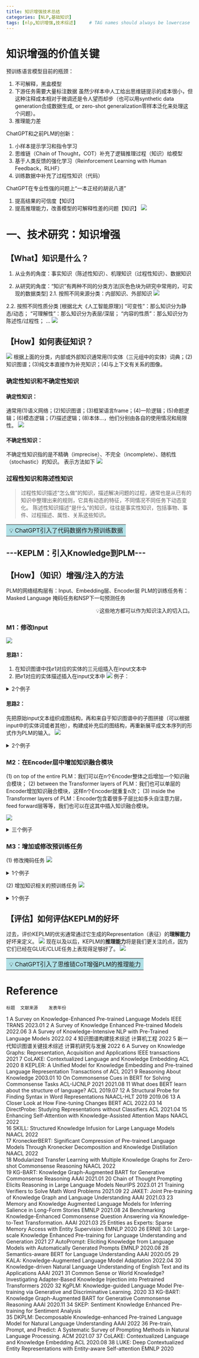 ```yaml
---
title: 知识增强技术总结
categories: [NLP,基础知识]
tags: [nlp,知识增强,技术综述]     # TAG names should always be lowercase
---
```




# 知识增强的价值关键
预训练语言模型目前的瓶颈：
1. 不可解释，黑盒模型
2. 下游任务需要大量标注数据
虽然少样本中人工给出思维链提示的成本很小，但这种注释成本相对于微调还是令人望而却步（也可以用synthetic data generation合成数据生成, or zero-shot generalization零样本泛化来处理这个问题）。
1. 推理能力差

ChatGPT和之前PLM的创新：
1. 小样本提示学习和指令学习
2. 思维链（Chain of Thought，COT）补充了逻辑推理过程（知识）给模型
3. 基于人类反馈的强化学习（Reinforcement Learning with Human Feedback，RLHF）
4. 训练数据中补充了过程性知识（代码）

ChatGPT在专业性强的问题上“一本正经的胡说八道”
1. 提高结果的可信度【知识】
2. 提高推理能力，改善模型的可解释性差的问题【知识】
![](E:\Zoe\zoeChen119.github.io\assets\img\2023-03-15-知识增强技术总结.assets\2023-03-15-11-16-55.png)

# 一、技术研究：知识增强

## 【What】知识是什么？
1. 从业务的角度：事实知识（陈述性知识）、机理知识（过程性知识）、数据知识

2. 从研究的角度：“知识”有两种不同的分类方法[灰色色块为研究中常用的，可实现的数据类型]
    2.1. 按照不同来源分类：内部知识、外部知识
![](E:\Zoe\zoeChen119.github.io\assets\img\2023-03-15-知识增强技术总结.assets\2023-03-15-10-39-43.png)

  2.2. 按照不同性质分类 [根据北大《人工智能原理》]
“可变性”：那么知识分为静态/动态；
“可理解性”：那么知识分为表层/深层；
“内容的性质”：那么知识分为陈述性/过程性；
...
![](E:\Zoe\zoeChen119.github.io\assets\img\2023-03-15-知识增强技术总结.assets\2023-03-15-10-40-06.png)

## 【How】如何表征知识？
![](E:\Zoe\zoeChen119.github.io\assets\img\2023-03-15-知识增强技术总结.assets\2023-03-15-10-40-14.png)
根据上面的分类，内部或外部知识通常用(1)实体（三元组中的实体）词典；(2)知识图谱；(3)纯文本直接作为补充知识；(4)与上下文有关系的图像。

### 确定性知识和不确定性知识
#### 确定性知识：
通常用(1)语义网络；(2)知识图谱；(3)框架语言frame；(4)一阶逻辑；(5)命题逻辑；(6)模态逻辑；(7)描述逻辑；(8)本体...，他们分别由各自的使用情况和局限性。
![](E:\Zoe\zoeChen119.github.io\assets\img\2023-03-15-知识增强技术总结.assets\2023-03-15-10-40-23.png)

#### 不确定性知识：
不确定性知识指的是不精确（imprecise）、不完全（incomplete）、随机性（stochastic）的知识。
表示方法如下
![](E:\Zoe\zoeChen119.github.io\assets\img\2023-03-15-知识增强技术总结.assets\2023-03-15-10-40-52.png)

### 过程性知识和陈述性知识
> 过程性知识描述“怎么做”的知识，描述解决问题的过程，通常也是从已有的知识中整理出来的规则，它具有动态的特征，不同情况不同任务下动态变化。
陈述性知识描述“是什么”的知识，往往是事实性知识，包括事物、事件、过程描述、属性、关系这些知识。


<table><tr><td bgcolor=PowderBlue>💡  ChatGPT引入了代码数据作为预训练数据</td></tr></table>

## ---KEPLM：引入Knowledge到PLM---
## 【How】（知识）增强/注入的方法
PLM的网络结构层有：Input、Embedding层、Encoder层
PLM的训练任务有：Masked Language 掩码任务和NSP下一句预测任务
<p align="right">💡这些地方都可以作为知识注入的切入口。</p>

### M1：修改Input
![](E:\Zoe\zoeChen119.github.io\assets\img\2023-03-15-知识增强技术总结.assets\2023-03-15-10-46-04.png)
#### 思路1：

1. 在知识图谱中找$e1$对应的实体的三元组插入在input文本中
2. 把$e1$对应的实体描述插入在input文本中
![](E:\Zoe\zoeChen119.github.io\assets\img\2023-03-15-知识增强技术总结.assets\2023-03-15-10-46-20.png)
例子：

<details> 
    <summary>2个例子</summary>
    <center>
    <img style="border-radius: 0.3125em;
    box-shadow: 0 2px 4px 0 rgba(34,36,38,.12),0 2px 10px 0 rgba(34,36,38,.08);" 
    width = "300" height = "200"
    src="E:\Zoe\zoeChen119.github.io\assets\img\2023-03-15-知识增强技术总结/2023-03-15-10-47-44.png" width = "60%" alt=""/>
    <br>
    <div style="color:orange; border-bottom: 1px solid #d9d9d9;
    display: inline-block;
    color: #999;
    padding: 2px;">
      ERNIE 3.0 框架图
  	</div>
    </center>
    <center>
    <img style="border-radius: 0.3125em;
    box-shadow: 0 2px 4px 0 rgba(34,36,38,.12),0 2px 10px 0 rgba(34,36,38,.08);" 
    width = "300" height = "200"
    src="E:\Zoe\zoeChen119.github.io\assets\img\2023-03-15-知识增强技术总结/2023-03-15-10-52-37.png" width = "60%" alt=""/>
    <br>
    <div style="color:orange; border-bottom: 1px solid #d9d9d9;
    display: inline-block;
    color: #999;
    padding: 2px;">
      一篇来自中文信息处理实验室的发布在AAAI的论文：Benchmarking Knowledge-Enhanced Commonsense Question Answering via Knowledge-to-Text Transformation.
  	</div>
    </center>
</details>



#### 思路2：

先把原始input文本组织成图结构，再和来自于知识图谱中的子图拼接（可以根据input中的实体词或者其他），构建成补充后的图结构，再重新展平成文本序列的形式作为PLM的输入。
![](E:\Zoe\zoeChen119.github.io\assets\img\2023-03-15-知识增强技术总结.assets\2023-03-15-10-53-41.png)

<details> 
    <summary>2个例子</summary>
    <center>
    <img style="border-radius: 0.3125em;
    box-shadow: 0 2px 4px 0 rgba(34,36,38,.12),0 2px 10px 0 rgba(34,36,38,.08);" 
    width = "300" height = "200"
    src="E:\Zoe\zoeChen119.github.io\assets\img\2023-03-15-知识增强技术总结/2023-03-15-10-53-59.png" width = "60%" alt=""/>
    <br>
    <div style="color:orange; border-bottom: 1px solid #d9d9d9;
    display: inline-block;
    color: #999;
    padding: 2px;">
      [ACL]CoLAKE 知识增强
  	</div>
    </center>
    <center>
    <img style="border-radius: 0.3125em;
    box-shadow: 0 2px 4px 0 rgba(34,36,38,.12),0 2px 10px 0 rgba(34,36,38,.08);" 
    width = "300" height = "200"
    src="E:\Zoe\zoeChen119.github.io\assets\img\2023-03-15-知识增强技术总结/2023-03-15-10-54-34.png" width = "60%" alt=""/>
    <br>
    <div style="color:orange; border-bottom: 1px solid #d9d9d9;
    display: inline-block;
    color: #999;
    padding: 2px;">
      [AAAI]K-BERT 知识增强
  	</div>
    </center>
</details>




### M2：在Encoder层中增加知识融合模块
(1) on top of the entire PLM：我们可以在n个Encoder整体之后增加一个知识融合模块；
(2) between the Transformer layers of PLM：我们也可以单层的Encoder增加知识融合模块，这样n个Encoder就重复n次；
(3) inside the Transformer layers of PLM：Encoder包含着很多子层比如多头自注意力层，feed forward层等等，我们也可以在这其中插入知识融合模块。

![](E:\Zoe\zoeChen119.github.io\assets\img\2023-03-15-知识增强技术总结.assets\2023-03-15-10-55-30.png)

<details> 
    <summary>三个例子</summary>
    在n个Encoder整体之后增加知识融合模块的例子：
    <center>
    <img style="border-radius: 0.3125em;
    box-shadow: 0 2px 4px 0 rgba(34,36,38,.12),0 2px 10px 0 rgba(34,36,38,.08);" 
    width = "300" height = "200"
    src="E:\Zoe\zoeChen119.github.io\assets\img\2023-03-15-知识增强技术总结/2023-03-15-10-55-44.png" width = "60%" alt=""/>
    <br>
    <div style="color:orange; border-bottom: 1px solid #d9d9d9;
    display: inline-block;
    color: #999;
    padding: 2px;">
      清华ERNIE
  	</div>
    </center>
    在单层的Encoder增加知识融合模块的例子：
    <center>
    <img style="border-radius: 0.3125em;
    box-shadow: 0 2px 4px 0 rgba(34,36,38,.12),0 2px 10px 0 rgba(34,36,38,.08);" 
    width = "300" height = "200"
    src="E:\Zoe\zoeChen119.github.io\assets\img\2023-03-15-知识增强技术总结/2023-03-15-10-55-50.png" width = "60%" alt=""/>
    <br>
    <div style="color:orange; border-bottom: 1px solid #d9d9d9;
    display: inline-block;
    color: #999;
    padding: 2px;">  
  	</div>
    </center>
    在Transformer层内部增加知识融合模块的例子
    <center>
    <img style="border-radius: 0.3125em;
    box-shadow: 0 2px 4px 0 rgba(34,36,38,.12),0 2px 10px 0 rgba(34,36,38,.08);" 
    width = "300" height = "200"
    src="E:\Zoe\zoeChen119.github.io\assets\img\2023-03-15-知识增强技术总结/2023-03-15-10-56-12.png" width = "60%" alt=""/>
    <br>
    <div style="color:orange; border-bottom: 1px solid #d9d9d9;
    display: inline-block;
    color: #999;
    padding: 2px;">
      [ACL]KALA
  	</div>
    </center>


</details>



### M3：增加或修改预训练任务
(1) 修改掩码任务
![](E:\Zoe\zoeChen119.github.io\assets\img\2023-03-15-知识增强技术总结.assets\2023-03-15-10-58-39.png)

<details> 
    <summary>1个例子</summary>
    <center>
    <img style="border-radius: 0.3125em;
    box-shadow: 0 2px 4px 0 rgba(34,36,38,.12),0 2px 10px 0 rgba(34,36,38,.08);" 
    width = "300" height = "200"
    src="E:\Zoe\zoeChen119.github.io\assets\img\2023-03-15-知识增强技术总结/2023-03-15-10-59-16.png" width = "60%" alt=""/>
    <br>
    <div style="color:orange; border-bottom: 1px solid #d9d9d9;
    display: inline-block;
    color: #999;
    padding: 2px;">
      [中科院]E-BERT
  	</div>
    </center>
</details>

(2) 增加知识相关的预训练任务
![](E:\Zoe\zoeChen119.github.io\assets\img\2023-03-15-知识增强技术总结.assets\2023-03-15-11-00-00.png)

<details> 
    <summary>1个例子</summary>
    <center>
    <img style="border-radius: 0.3125em;
    box-shadow: 0 2px 4px 0 rgba(34,36,38,.12),0 2px 10px 0 rgba(34,36,38,.08);" 
    width = "300" height = "200"
    src="E:\Zoe\zoeChen119.github.io\assets\img\2023-03-15-知识增强技术总结/2023-03-15-11-00-09.png" width = "60%" alt=""/>
    <br>
    <div style="color:orange; border-bottom: 1px solid #d9d9d9;
    display: inline-block;
    color: #999;
    padding: 2px;">
      [ACL Trans]KEPLER
  	</div>
    </center>
</details>


## 【评估】如何评估KEPLM的好坏
过去，评价KEPLM的优劣通常通过它生成的Representation（表征）的**理解能力**好坏来定义。
![](E:\Zoe\zoeChen119.github.io\assets\img\2023-03-15-知识增强技术总结.assets\2023-03-15-11-00-52.png)
现在以及以后，KEPLM的**推理能力**将是我们更关注的点，因为它们已经在GLUE/CLUE任务上表现得足够好了。
![](E:\Zoe\zoeChen119.github.io\assets\img\2023-03-15-知识增强技术总结.assets\2023-03-15-11-00-57.png)
<table><tr><td bgcolor=PowderBlue>💡  ChatGPT引入了思维链CoT增强PLM的推理能力</td></tr></table>


# Reference
	标题	文献来源	发表年份
1	A Survey on Knowledge-Enhanced Pre-trained Language Models	IEEE TRANS	2023.01
2	A Survey of Knowledge Enhanced Pre-trained Models		2022.06
3	A Survey of Knowledge-Intensive NLP with Pre-Trained Language Models		2022.02
4	知识图谱构建技术综述	计算机工程	2022
5	新一代知识图谱关键技术综述	计算机研究与发展	2022
6	A Survey on Knowledge Graphs: Representation, Acquisition and Applications	IEEE transactions	2021
7	CoLAKE: Contextualized Language and Knowledge Embedding	ACL	2020
8	KEPLER: A Unified Model for Knowledge Embedding and Pre-trained Language Representation	Transactions of ACL	2021
9	Reasoning About Knowledge		2003.01
10	On Commonsense Cues in BERT for Solving Commonsense Tasks	ACL-IJCNLP 2021	2021.08
11	What does BERT learn about the structure of language?	ACL	2019.07
12	A Structural Probe for Finding Syntax in Word Representations	NAACL-HLT 2019	2019.06
13	A Closer Look at How Fine-tuning Changes BERT	ACL	2022.03
14	DirectProbe: Studying Representations without Classifiers	ACL	2021.04
15	Enhancing Self-Attention with Knowledge-Assisted Attention Maps	NAACL 2022	
16	SKILL: Structured Knowledge Infusion for Large Language Models	NAACL 2022	
17	KroneckerBERT: Significant Compression of Pre-trained Language Models Through Kronecker Decomposition and Knowledge Distillation	NAACL 2022	
18	Modularized Transfer Learning with Multiple Knowledge Graphs for Zero-shot Commonsense Reasoning	NAACL 2022	
19	KG-BART: Knowledge Graph-Augmented BART for Generative Commonsense Reasoning	AAAI	2021.01
20	Chain of Thought Prompting Elicits Reasoning in Large Language Models	NeurIPS	2023.01
21	Training Verifiers to Solve Math Word Problems		2021.09
22	JAKET: Joint Pre-training of Knowledge Graph and Language Understanding	AAAI	2021.03
23	Memory and Knowledge Augmented Language Models for Inferring Salience in Long-Form Stories	EMNLP	2021.08
24	Benchmarking Knowledge-Enhanced Commonsense Question Answering via Knowledge-to-Text Transformation.	AAAI	2021.03
25	Entities as Experts: Sparse Memory Access with Entity Supervision	EMNLP	2020
26	ERNIE 3.0: Large-scale Knowledge Enhanced Pre-training for Language Understanding and Generation		2021
27	AutoPrompt: Eliciting Knowledge from Language Models with Automatically Generated Prompts	EMNLP	2020.08
28	Semantics-aware BERT for Language Understanding	AAAI	2020.05
29	KALA: Knowledge-Augmented Language Model Adaptation		2022.04
30	Knowledge-driven Natural Language Understanding of English Text and its Applications	AAAI	2021
31	Common Sense or World Knowledge? Investigating Adapter-Based Knowledge Injection into Pretrained Transformers		2020
32	KgPLM: Knowledge-guided Language Model Pre-training via Generative and Discriminative Learning.		2020
33	KG-BART: Knowledge Graph-Augmented BART for Generative Commonsense Reasoning	AAAI	2020.11
34	SKEP: Sentiment Knowledge Enhanced Pre-training for Sentiment Analysis		
35	DKPLM: Decomposable Knowledge-enhanced Pre-trained Language Model for Natural Language Understanding	AAAI	2022
36	Pre-train, Prompt, and Predict: A Systematic Survey of Prompting Methods in Natural Language Processing.	ACM	2021.07
37	CoLAKE: Contextualized Language and Knowledge Embedding	ACL	2020.08
38	LUKE: Deep Contextualized Entity Representations with Entity-aware Self-attention	EMNLP	2020

